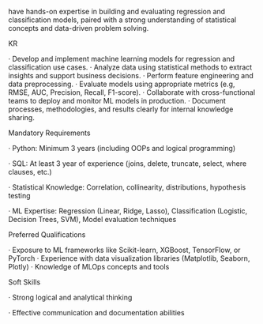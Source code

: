 have hands-on expertise in building and evaluating regression and classification models, 
paired with a strong understanding of statistical concepts and data-driven problem solving.
 

KR

· Develop and implement machine learning models for regression and classification use cases.
· Analyze data using statistical methods to extract insights and support business decisions.
· Perform feature engineering and data preprocessing.
· Evaluate models using appropriate metrics (e.g, RMSE, AUC, Precision, Recall, F1-score).
· Collaborate with cross-functional teams to deploy and monitor ML models in production.
· Document processes, methodologies, and results clearly for internal knowledge sharing.

Mandatory Requirements

· Python: Minimum 3 years (including OOPs and logical programming)

· SQL: At least 3 year of experience (joins, delete, truncate, select, where clauses, etc.)

· Statistical Knowledge: Correlation, collinearity, distributions, hypothesis testing

· ML Expertise: Regression (Linear, Ridge, Lasso), Classification (Logistic, Decision Trees, SVM), Model evaluation techniques

Preferred Qualifications

· Exposure to ML frameworks like Scikit-learn, XGBoost, TensorFlow, or PyTorch
· Experience with data visualization libraries (Matplotlib, Seaborn, Plotly)
· Knowledge of MLOps concepts and tools

Soft Skills

· Strong logical and analytical thinking

· Effective communication and documentation abilities
